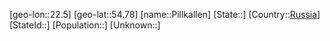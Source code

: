 ﻿---
location: [54.78,22.5]
type: City
tags:
- geo/City


SpocWebEntityId: 33373
isDeleted: false
confidential: public

---
[geo-lon::22.5]
[geo-lat::54.78]
[name::Pillkallen]
[State::]
[Country::[Russia](geo/Continent/Europe/Russia.md)]
[StateId::]
[Population::]
[Unknown::]


